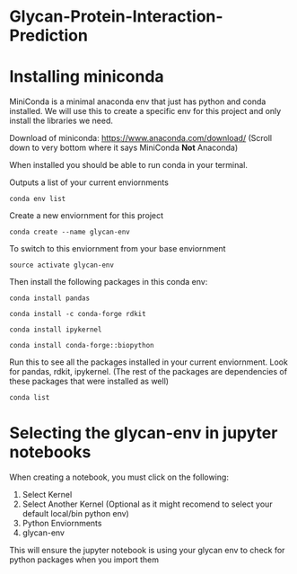 # Glycan-Protein-Interaction-Prediction


# Installing miniconda 

MiniConda is a minimal anaconda env that just has python and conda installed. We will use this to create a specific env for this project and only install the libraries we need. 

Download of miniconda: https://www.anaconda.com/download/
(Scroll down to very bottom where it says MiniConda **Not** Anaconda)

When installed you should be able to run conda in your terminal.

Outputs a list of your current enviornments 
```
conda env list
``` 

Create a new enviornment for this project
```
conda create --name glycan-env
```

To switch to this enviornment from your base enviornment 
```
source activate glycan-env
``` 


Then install the following packages in this conda env:
```
conda install pandas

conda install -c conda-forge rdkit

conda install ipykernel

conda install conda-forge::biopython
```

Run this to see all the packages installed in your current enviornment. Look for pandas, rdkit, ipykernel. (The rest of the packages are dependencies of these packages that were installed as well)
```
conda list
```

# Selecting the glycan-env in jupyter notebooks

When creating a notebook, you must click on the following:

1. Select Kernel
2. Select Another Kernel (Optional as it might recomend to select your default local/bin python env)
3. Python Enviornments
4. glycan-env

This will ensure the jupyter notebook is using your glycan env to check for python packages when you import them